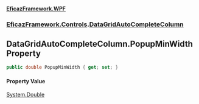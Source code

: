 #### [EficazFramework.WPF](EficazFrameworkWPF.md 'EficazFramework WPF')
### [EficazFramework.Controls](EficazFrameworkWPF.md#EficazFramework.Controls 'EficazFramework.Controls').[DataGridAutoCompleteColumn](EficazFramework.Controls/DataGridAutoCompleteColumn.md 'EficazFramework.Controls.DataGridAutoCompleteColumn')

## DataGridAutoCompleteColumn.PopupMinWidth Property

```csharp
public double PopupMinWidth { get; set; }
```

#### Property Value
[System.Double](https://docs.microsoft.com/en-us/dotnet/api/System.Double 'System.Double')